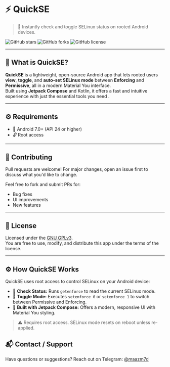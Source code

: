 # ⚡ QuickSE

> 🔐 Instantly check and toggle SELinux status on rooted Android devices.

![GitHub stars](https://img.shields.io/github/stars/maazm7d/QuickSE?style=for-the-badge)
![GitHub forks](https://img.shields.io/github/forks/maazm7d/QuickSE?style=for-the-badge)
![GitHub license](https://img.shields.io/github/license/maazm7d/QuickSE?style=for-the-badge)

---

## 📱 What is QuickSE?

**QuickSE** is a lightweight, open-source Android app that lets rooted users **view**, **toggle**, and **auto-set SELinux mode** between **Enforcing** and **Permissive**, all in a modern Material You interface.  
Built using **Jetpack Compose** and Kotlin, it offers a fast and intuitive experience with just the essential tools you need .

---

## ⚙️ Requirements

- 📱 Android 7.0+ (API 24 or higher)
- 🔓 Root access 

---

## 🤝 Contributing

Pull requests are welcome! For major changes, open an issue first to discuss what you'd like to change.

Feel free to fork and submit PRs for:

- Bug fixes
- UI improvements
- New features

---

## 📄 License

Licensed under the [GNU GPLv3](LICENSE).  
You are free to use, modify, and distribute this app under the terms of the license.

---

## ⚙️ How QuickSE Works

QuickSE uses root access to control SELinux on your Android device:

- 🧩 **Check Status:** Runs `getenforce` to read the current SELinux mode.
- 🔁 **Toggle Mode:** Executes `setenforce 0` or `setenforce 1` to switch between Permissive and Enforcing.
- 🧠 **Built with Jetpack Compose:** Offers a modern, responsive UI with Material You styling.

> ⚠️ Requires root access. SELinux mode resets on reboot unless re-applied.



## 📬 Contact / Support

Have questions or suggestions? Reach out on Telegram: [@maazm7d](https://t.me/maazm7d)

